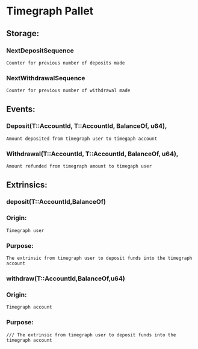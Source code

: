 # Timegraph Pallet
## Storage:
### NextDepositSequence
`Counter for previous number of deposits made`

### NextWithdrawalSequence
`Counter for previous number of withdrawal made`

## Events:
### Deposit(T::AccountId, T::AccountId, BalanceOf<T>, u64),
`Amount deposited from timegraph user to timegaph account`

### Withdrawal(T::AccountId, T::AccountId, BalanceOf<T>, u64),
`Amount refunded from timegraph amount to timegaph user`

## Extrinsics:
### deposit(T::AccountId,BalanceOf<T>)
### Origin:
`Timegraph user`
### Purpose:
`The extrinsic from timegraph user to deposit funds into the timegraph account`

### withdraw(T::AccountId,BalanceOf<T>,u64)
### Origin:
`Timegraph account`
### Purpose:
`/// The extrinsic from timegraph user to deposit funds into the timegraph account`
